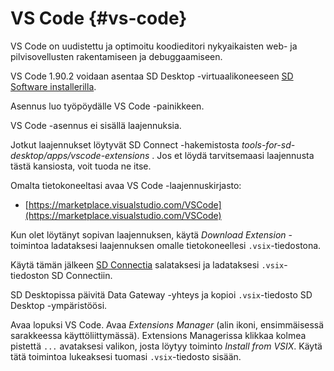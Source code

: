 # VS Code {#vs-code}

VS Code on uudistettu ja optimoitu koodieditori nykyaikaisten web- ja pilvisovellusten rakentamiseen ja debuggaamiseen.

VS Code 1.90.2 voidaan asentaa SD Desktop -virtuaalikoneeseen [SD Software installerilla](../../sensitive-data/sd-desktop-software.md#customisation-via-sd-software-installer).

Asennus luo työpöydälle VS Code -painikkeen.

VS Code -asennus ei sisällä laajennuksia.

Jotkut laajennukset löytyvät SD Connect -hakemistosta _tools-for-sd-desktop/apps/vscode-extensions_ .
Jos et löydä tarvitsemaasi laajennusta tästä kansiosta, voit tuoda ne itse.

Omalta tietokoneeltasi avaa VS Code -laajennuskirjasto:

*   [https://marketplace.visualstudio.com/VSCode](https://marketplace.visualstudio.com/VSCode)

Kun olet löytänyt sopivan laajennuksen, käytä _Download Extension_ -toimintoa
ladataksesi laajennuksen omalle tietokoneellesi `.vsix`-tiedostona.

Käytä tämän jälkeen [SD Connectia](https://sd-connect.csc.fi) salataksesi ja ladataksesi `.vsix`-tiedoston SD Connectiin.

SD Desktopissa päivitä Data Gateway -yhteys ja kopioi `.vsix`-tiedosto
SD Desktop -ympäristöösi.

Avaa lopuksi VS Code. Avaa _Extensions Manager_ (alin ikoni, ensimmäisessä sarakkeessa käyttöliittymässä).
Extensions Managerissa klikkaa kolmea pistettä `...` avataksesi valikon, josta löytyy toiminto _Install from VSIX_.
Käytä tätä toimintoa lukeaksesi tuomasi `.vsix`-tiedosto sisään.